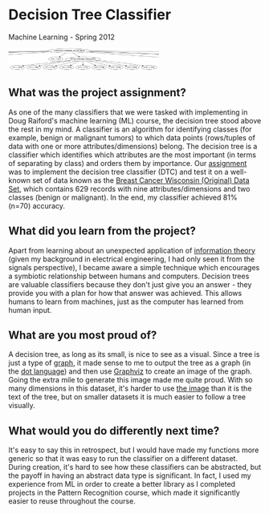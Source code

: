 # Decision Tree Classifier
Machine Learning - Spring 2012

<img src="./tree-pat-subset.png" alt="Subset of a decision tree" width="300"/>

## What was the project assignment? 
As one of the many classifiers that we were tasked with implementing in Doug Raiford's machine learning (ML) course, the decision tree stood above the rest in my mind. A classifier is an algorithm for identifying classes (for example, benign or malignant tumors) to which data points (rows/tuples of data with one or more attributes/dimensions) belong. The decision tree is a classifier which identifies which attributes are the most important (in terms of separating by class) and orders them by importance. Our [assignment](./assignment.pdf) was to implement the decision tree classifier (DTC) and test it on a well-known set of data known as the [Breast Cancer Wisconsin (Original) Data Set](http://archive.ics.uci.edu/ml/datasets/Breast+Cancer+Wisconsin+%28Original%29), which contains 629 records with nine attributes/dimensions and two classes (benign or malignant). In the end, my classifier achieved 81% (n=70) accuracy.

## What did you learn from the project?
Apart from learning about an unexpected application of [information theory](http://en.wikipedia.org/wiki/Information_theory) (given my background in electrical engineering, I had only seen it from the signals perspective), I became aware a simple technique which encourages a symbiotic relationship between humans and computers. Decision trees are valuable classifiers because they don't just give you an answer - they provide you with a plan for how that answer was achieved. This allows humans to learn from machines, just as the computer has learned from human input.

## What are you most proud of?
A decision tree, as long as its small, is nice to see as a visual. Since a tree is just a type of [graph](http://en.wikipedia.org/wiki/Graph_theory), it made sense to me to output the tree as a graph (in the [dot language](http://www.graphviz.org/content/dot-language)) and then use [Graphviz](http://graphviz.org/) to create an image of the graph. Going the extra mile to generate this image made me quite proud. With so many dimensions in this dataset, it's harder to use [the image](./tree-pat.png) than it is the text of the tree, but on smaller datasets it is much easier to follow a tree visually.

## What would you do differently next time?
It's easy to say this in retrospect, but I would have made my functions more generic so that it was easy to run the classifier on a different dataset. During creation, it's hard to see how these classifiers can be abstracted, but the payoff in having an abstract data type is significant. In fact, I used my experience from ML in order to create a better library as I completed projects in the Pattern Recognition course, which made it significantly easier to reuse throughout the course.
